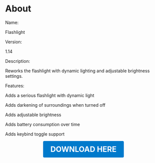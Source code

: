# About

Name:

Flashlight

Version:

1.14

Description:

Reworks the flashlight with dynamic lighting and adjustable brightness settings.

Features:

Adds a serious flashlight with dynamic light

Adds darkening of surroundings when turned off

Adds adjustable brightness

Adds battery consumption over time

Adds keybind toggle support

<p align="center"><a href="https://github.com/LiliaFramework/Modules/raw/refs/heads/gh-pages/flashlight.zip" style="display:inline-block;padding:12px 24px;font-size:1.5rem;font-weight:bold;text-decoration:none;color:#fff;background-color:var(--md-primary-fg-color,#007acc);border-radius:4px;">DOWNLOAD HERE</a></p>